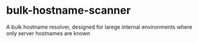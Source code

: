 # bulk-hostname-scanner
A bulk hostname resolver, designed for larege internal environments where only server hostnames are known
